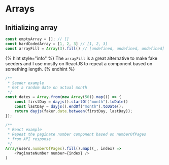# Arrays

## Initializing array

```javascript
const emptyArray = []; // []
const hardCodedArray = [1, 2, 3] // [1, 2, 3]
const arrayFill = Array(3).fill() // [undefined, undefined, undefined]
```

{% hint style="info" %}
The `arrayFill` is a great alternative to make fake seeders and I use mostly on ReactJS to repeat a component based on something length.
{% endhint %}

```javascript
/**
 * Seeder example
 * Get a random date on actual month
 */
const dates = Array.from(new Array(50)).map(() => {
    const firstDay = dayjs().startOf("month").toDate()
    const lastDay = dayjs().endOf("month").toDate();
    return dayjs(faker.date.between(firstDay, lastDay));
});

/**
 * React example
 * Repeat the paginate number component based on numberOfPages
 * from API response
 */
Array(users.numberOfPages).fill().map((_, index) => 
    <PaginateNumber number={index} />
)


```





